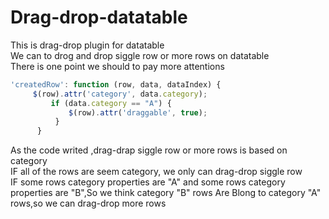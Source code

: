 # Drag-drop-datatable
This is drag-drop plugin for datatable <br/>
We can to drog and drop siggle row or more rows on datatable <br/>
There is one point we should to pay more attentions <br/>
```javascript
'createdRow': function (row, data, dataIndex) {
     $(row).attr('category', data.category);
         if (data.category == "A") {
             $(row).attr('draggable', true);
          }
      }
```
As the code writed ,drag-drap siggle row or more rows is based on category <br/>
IF all of the rows are seem category, we only can drag-drop siggle row <br/>
IF some rows category properties are "A" and some rows category properties are "B",So we think category "B" rows Are Blong to category "A" rows,so we can drag-drop more rows <br/>
